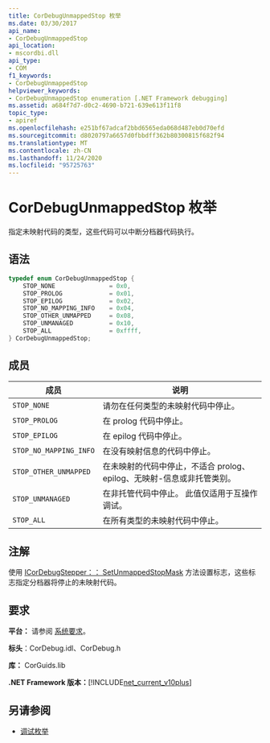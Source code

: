 ```yaml
---
title: CorDebugUnmappedStop 枚举
ms.date: 03/30/2017
api_name:
- CorDebugUnmappedStop
api_location:
- mscordbi.dll
api_type:
- COM
f1_keywords:
- CorDebugUnmappedStop
helpviewer_keywords:
- CorDebugUnmappedStop enumeration [.NET Framework debugging]
ms.assetid: a684f7d7-d0c2-4690-b721-639e613f11f8
topic_type:
- apiref
ms.openlocfilehash: e251bf67adcaf2bbd6565eda068d487eb0d70efd
ms.sourcegitcommit: d8020797a6657d0fbbdff362b80300815f682f94
ms.translationtype: MT
ms.contentlocale: zh-CN
ms.lasthandoff: 11/24/2020
ms.locfileid: "95725763"
---
```

# <a name="cordebugunmappedstop-enumeration"></a>CorDebugUnmappedStop 枚举

指定未映射代码的类型，这些代码可以中断分档器代码执行。  
  
## <a name="syntax"></a>语法  
  
```cpp  
typedef enum CorDebugUnmappedStop {  
    STOP_NONE               = 0x0,  
    STOP_PROLOG             = 0x01,  
    STOP_EPILOG             = 0x02,  
    STOP_NO_MAPPING_INFO    = 0x04,  
    STOP_OTHER_UNMAPPED     = 0x08,  
    STOP_UNMANAGED          = 0x10,  
    STOP_ALL                = 0xffff,  
} CorDebugUnmappedStop;  
```  
  
## <a name="members"></a>成员  
  
|成员|说明|  
|------------|-----------------|  
|`STOP_NONE`|请勿在任何类型的未映射代码中停止。|  
|`STOP_PROLOG`|在 prolog 代码中停止。|  
|`STOP_EPILOG`|在 epilog 代码中停止。|  
|`STOP_NO_MAPPING_INFO`|在没有映射信息的代码中停止。|  
|`STOP_OTHER_UNMAPPED`|在未映射的代码中停止，不适合 prolog、epilog、无映射-信息或非托管类别。|  
|`STOP_UNMANAGED`|在非托管代码中停止。 此值仅适用于互操作调试。|  
|`STOP_ALL`|在所有类型的未映射代码中停止。|  
  
## <a name="remarks"></a>注解  

 使用 [ICorDebugStepper：： SetUnmappedStopMask](icordebugstepper-setunmappedstopmask-method.md) 方法设置标志，这些标志指定分档器将停止的未映射代码。  
  
## <a name="requirements"></a>要求  

 **平台：** 请参阅 [系统要求](../../get-started/system-requirements.md)。  
  
 **标头**：CorDebug.idl、CorDebug.h  
  
 **库：** CorGuids.lib  
  
 **.NET Framework 版本：**[!INCLUDE[net_current_v10plus](../../../../includes/net-current-v10plus-md.md)]  
  
## <a name="see-also"></a>另请参阅

- [调试枚举](debugging-enumerations.md)
